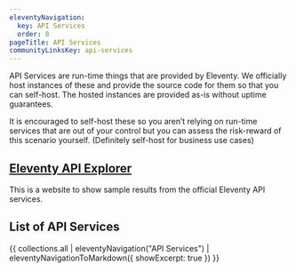 ```yaml
---
eleventyNavigation:
  key: API Services
  order: 8
pageTitle: API Services
communityLinksKey: api-services
---
```


API Services are run-time things that are provided by Eleventy. We officially host instances of these and provide the source code for them so that you can self-host. The hosted instances are provided as-is without uptime guarantees.

It is encouraged to self-host these so you aren’t relying on run-time services that are out of your control but you can assess the risk-reward of this scenario yourself. (Definitely self-host for business use cases)

## [Eleventy API Explorer](https://api-explorer.11ty.dev/)

This is a website to show sample results from the official Eleventy API services.

## List of API Services

{{ collections.all | eleventyNavigation("API Services") | eleventyNavigationToMarkdown({ showExcerpt: true }) }}
